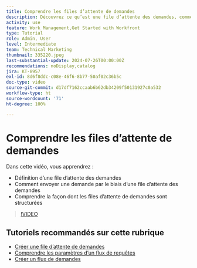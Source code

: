```yaml
---
title: Comprendre les files d’attente de demandes
description: Découvrez ce qu’est une file d’attente des demandes, comment envoyer une demande par le biais d’une file d’attente des demandes et comment les files d’attente des demandes sont structurées.
activity: use
feature: Work Management,Get Started with Workfront
type: Tutorial
role: Admin, User
level: Intermediate
team: Technical Marketing
thumbnail: 335220.jpeg
last-substantial-update: 2024-07-26T00:00:00Z
recommendations: noDisplay,catalog
jira: KT-8957
exl-id: 8d6f8ddc-c08e-46f6-8b77-50af02c36b5c
doc-type: video
source-git-commit: d17df7162ccaab6b62db34209f50131927c0a532
workflow-type: ht
source-wordcount: '71'
ht-degree: 100%

---
```


# Comprendre les files d’attente de demandes

Dans cette vidéo, vous apprendrez :

* Définition d’une file d’attente des demandes
* Comment envoyer une demande par le biais d’une file d’attente des demandes
* Comprendre la façon dont les files d’attente de demandes sont structurées


>[!VIDEO](https://video.tv.adobe.com/v/335220/?quality=12&learn=on&enablevpops)

## Tutoriels recommandés sur cette rubrique

* [Créer une file d’attente de demandes](/help/manage-work/request-queues/create-a-request-queue.md)
* [Comprendre les paramètres d’un flux de requêtes](/help/manage-work/request-queues/understand-settings-for-a-flow-request.md)
* [Créer un flux de demandes](/help/manage-work/request-queues/create-a-request-flow.md)

